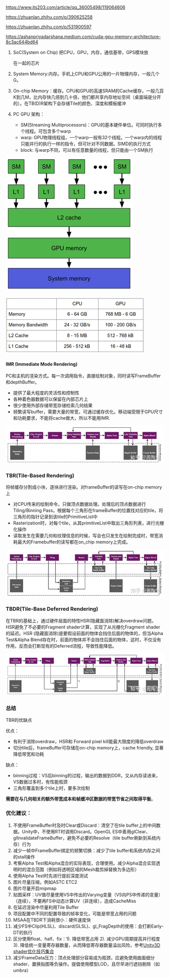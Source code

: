 https://www.its203.com/article/qq_36005498/119064606

https://zhuanlan.zhihu.com/p/390625258

https://zhuanlan.zhihu.com/p/531900597

https://ashanpriyadarshana.medium.com/cuda-gpu-memory-architecture-8c3ac644bd64

1. SoC(System on Chip) 把CPU，GPU，内存，通信基带，GPS模块放

   在一起的芯片
3. System Memory:内存。手机上CPU和GPU公用的一片物理内存，一般几个G。

3. On-chip Memory：缓存。CPU和GPU的高速SRAM的Cache缓存，一般几百K到几M，比内存快几倍到几十倍，他们都共享内存地址空间（桌面端是分开的）。在TB(D)R架构下会存储Tile的颜色、深度和模板缓冲
4. PC GPU 架构：
   + SM(Streaming Multiprocessors)：GPU的基本硬件单位。可同时执行多个线程。可包含多个warp
   + warp: GPU物理线程组，一个warp一般有32个线程。一个warp内的线程只能并行的执行一样的指令，但可针对不同数据。SIMD的执行方式
   + block: 与warp不同，可以有任意数量的线程，但只能由一个SM执行

![](PCGPU.png)

![](GPUMemory.png)



#### IMR (Immediate Mode Rendering)

PC和主机的渲染方式。每一次调用指令，直接绘制对象，同时读写FrameBuffer和depthBuffer。

+ 提供了最大程度的灵活性和控制性
+ 各种着色器数据可以保留在内部芯片上
+ 很少使用外部存储带宽存储检索几何结果
+ 频繁读写buffer，需要大量的带宽，可通过缓存优化。移动端受限于GPU尺寸和功耗要求，不能将cache做大，所以不能用IMR.

![](IMR.jpg)

### TBR(Tile-Based Rendering)

将帧缓存分割成小块，逐块进行渲染。对frameBuffer的读写在on-chip memory上

+ 对CPU传来的绘制命令，只做顶点数据处理。处理后的顶点数据进行Tiling/Binning Pass，根据每个三角形在frameBuffer的位置找对应的tile，将三角形的指针记录到该tile的PrimitiveList中
+ Rasterization时，对每个tile，从其primitiveList中取出三角形列表，进行光栅化操作
+ 读取发生在需要几何和纹理信息的时候，写会也只发生在绘制完成时，带宽消耗最大的Framebuffer的读写都在on_chip memory上完成。

![](TBR.jpg)

### TBDR(Tile-Base Deferred Rendering)

在TBR的基础上，通过硬件层面的特性HSR(隐藏面消除)解决overdraw问题。HSR避免了不必要的Fragment shader计算，实现了从光栅化Fragment shader的延迟。HSR (隐藏面消除)是要假设前面的物体会挡住后面的物体的，但当Alpha Test&Alpha Blend存在时，前面的物体并不会挡住后面的物体，这时，不仅没有作用，反而会打断现有的Deferred流程，导致性能降低。

![](TBDR.jpg)

### 总结

TBR的优缺点

优点：

+ 有利于消除overdraw，HSR和 Forward pixel kill能最大限度的降低overdraw
+ 切分tile后，frameBuffer可存储在on-chip memory上，cache friendly, 显著降低带宽和功耗

缺点：

+ binning过程：VS后binning的过程，输出的数据到DDR，又从内存读进来，VS数据过多时，有性能瓶颈
+ 三角形覆盖到多个tile上时，要多次绘制

**需要在与几何相关的额外带宽成本和帧缓冲区数据的带宽节省之间取得平衡**。

### 优化建议：

1. 不使用FrameBuffer时及时Clear或Discard：清空了在tile buffer上的中间数据。Unity中，不使用RT时调用Discard。OpenGL ES中善用glClear、glInvalidateFrameBuffer，避免不必要的Resolve（tile buffer刷新到系统内存）行为
2. 减少一帧中FrameBuffer绑定的频繁切换：减少了tile buffer和系统内存之间的stall操作
3. 考察Alpha Test和Alpha混合的实际表现，合理使用。减少Alpha混合实现透明时的混合范围（例如将透明区域的Mesh裁剪掉替换为多边形）
4. 使用Alpha Test时先进行提前深度测试
5. 图片尽量压缩，例如ASTC ETC2
6. 图片尽量开启mipmap
7. 贴图采样：UV值尽量使用VS中传出的Varying变量（VS向PS中传递的变量）（连续），不要再FS中动态计算UV（非连续），造成CacheMiss
8. 在延迟渲染中尽量利用Tile Buffer
9. 项目配置中不同的配置导致的帧率变化，可能是带宽占用的问题
10. MSAA在TBDR下消耗很小：硬件速度快
11. 减少FS中Clip(HLSL)、discard(GLSL)、gl_FragDepth的使用：会打断Early-DT的执行
12. 区分使用float、half、fix：1). 降低带宽占用 2). 减少GPU周期提高并行程度 3). 降低统一变量寄存器数量，从而降低寄存器数量溢出风险，参考[Unity3D shader优化技巧集合](http://www.xionggf.com/post/unity3d/shader/u3d_shader_optimization/)
13. 减少FrameData压力：顶点处理部分容易成为瓶颈，应避免使用曲面细分shader、置换贴图等负操作。提倡使用模型LOD，且尽早进行遮挡剔除（如umbra）